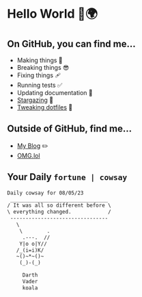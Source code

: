 # Hello World 👋🌍

## On GitHub, you can find me...

- Making things 🧰
- Breaking things 😎
- Fixing things 🩹
- Running tests ✅
- Updating documentation 📝
- [Stargazing](https://github.com/lemonase?tab=stars) 🌟
- [Tweaking dotfiles](https://github.com/lemonase/dotfiles) 📁


## Outside of GitHub, find me...

- [My Blog](https://madjam.dev/) ✏️
- [OMG.lol](https://jam.omg.lol/)

## Your Daily `fortune | cowsay`

```txt
Daily cowsay for 08/05/23
 ________________________________
/ It was all so different before \
\ everything changed.            /
 --------------------------------
   \
    \        .
     .---.  //
    Y|o o|Y// 
   /_(i=i)K/ 
   ~()~*~()~  
    (_)-(_)   

     Darth 
     Vader    
     koala        
```
